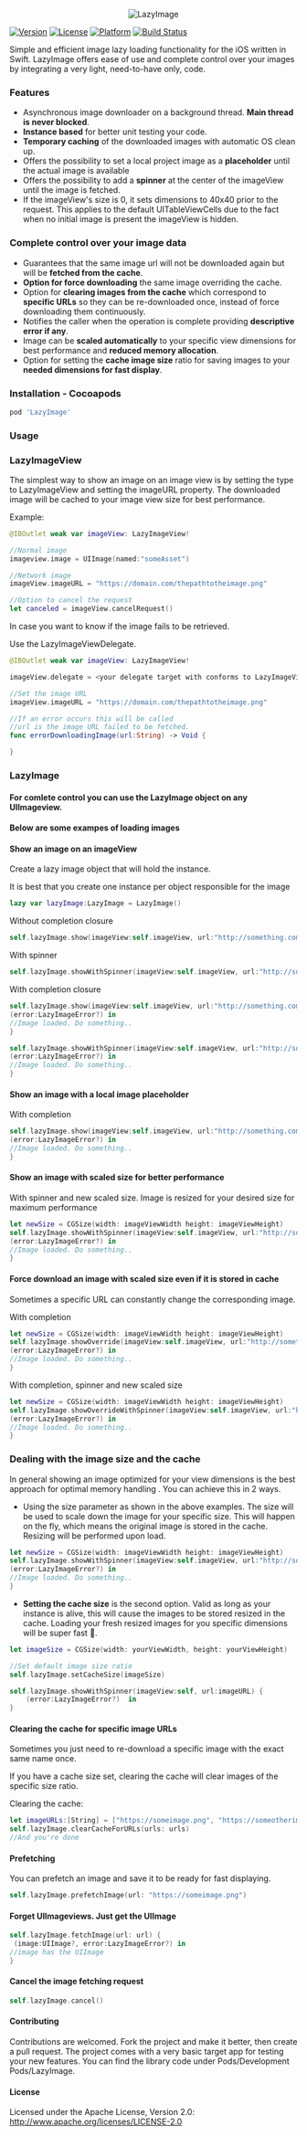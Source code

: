 <p align="center">
<img src="LazyImageLogo.png" title="LazyImage" float=left>
</p>

[![Version](https://img.shields.io/cocoapods/v/LazyImage.svg?style=flat&logo=Swift)](https://cocoapods.org/pods/LazyImage)
[![License](https://img.shields.io/cocoapods/l/LazyImage.svg?style=flat&logo=Swift)](https://cocoapods.org/pods/LazyImage)
[![Platform](https://img.shields.io/cocoapods/p/LazyImage.svg?style=flat&logo=Swift)](https://cocoapods.org/pods/LazyImage)
[![Build Status](https://travis-ci.org/lamprosg/LazyImage.svg?branch=master)](https://travis-ci.org/lamprosg/LazyImage)

Simple and efficient image lazy loading functionality for the iOS written in Swift.
LazyImage offers ease of use and complete control over your images by integrating a very light, need-to-have only, code.


### Features
* Asynchronous image downloader on a background thread. **Main thread is never blocked**.
* **Instance based** for better unit testing your code.
* **Temporary caching** of the downloaded images with automatic OS clean up.
* Offers the possibility to set a local project image as a **placeholder** until the actual image is available
* Offers the possibility to add a **spinner** at the center of the imageView until the image is fetched.
* If the imageView's size is 0, it sets dimensions to 40x40 prior to the request. This applies to the default UITableViewCells due to the fact when no initial image is present the imageView is hidden.

### Complete control over your image data
* Guarantees that the same image url will not be downloaded again but will be **fetched from the cache**.
* **Option for force downloading** the same image overriding the cache.
* Option for **clearing images from the cache** which correspond to **specific URLs** so they can be re-downloaded once,
instead of force downloading them continuously.
* Notifies the caller when the operation is complete providing **descriptive error if any**.
* Image can be **scaled automatically** to your specific view dimensions for best performance and **reduced memory allocation**.
* Option for setting the **cache image size** ratio for saving images to your **needed dimensions for fast display**.


### Installation - Cocoapods
```ruby
pod 'LazyImage'
```


### Usage

### LazyImageView

The simplest way to show an image on an image view is by setting the type to LazyImageView and setting the imageURL property.
The downloaded image will be cached to your image view size for best performance.

Example:
```swift
@IBOutlet weak var imageView: LazyImageView!

//Normal image
imageview.image = UIImage(named:"someAsset")

//Network image
imageView.imageURL = "https://domain.com/thepathtotheimage.png"

//Option to cancel the request
let canceled = imageView.cancelRequest()
```

In case you want to know if the image fails to be retrieved.

Use the LazyImageViewDelegate.

```swift
@IBOutlet weak var imageView: LazyImageView!

imageView.delegate = <your delegate target with conforms to LazyImageViewDelegate>

//Set the image URL
imageView.imageURL = "https://domain.com/thepathtotheimage.png"

//If an error occurs this will be called
//url is the image URL failed to be fetched.
func errorDownloadingImage(url:String) -> Void {

}
```

### LazyImage

#### For comlete control you can use the LazyImage object on any UIImageview.

#### Below are some exampes of loading images

#### Show an image on an imageView

Create a lazy image object that will hold the instance.

It is best that you create one instance per object responsible for the image
```swift
lazy var lazyImage:LazyImage = LazyImage()
```

Without completion closure
```swift
self.lazyImage.show(imageView:self.imageView, url:"http://something.com/someimage.png")
```

With spinner
```swift
self.lazyImage.showWithSpinner(imageView:self.imageView, url:"http://something.com/someimage.png")
```

With completion closure
```swift
self.lazyImage.show(imageView:self.imageView, url:"http://something.com/someimage.png") {
(error:LazyImageError?) in
//Image loaded. Do something..
}
```
```swift
self.lazyImage.showWithSpinner(imageView:self.imageView, url:"http://something.com/someimage.png") {
(error:LazyImageError?) in
//Image loaded. Do something..
}
```


#### Show an image with a local image placeholder

With completion
```swift
self.lazyImage.show(imageView:self.imageView, url:"http://something.com/someimage.png", defaultImage:"someLocalImageName") {
(error:LazyImageError?) in
//Image loaded. Do something..
}
```


#### Show an image with scaled size for better performance

With spinner and new scaled size. Image is resized for your desired size for maximum performance
```swift
let newSize = CGSize(width: imageViewWidth height: imageViewHeight)
self.lazyImage.showWithSpinner(imageView:self.imageView, url:"http://something.com/someimage.png", size:newSize) {
(error:LazyImageError?) in
//Image loaded. Do something..
}
```


#### Force download an image with scaled size even if it is stored in cache

Sometimes a specific URL can constantly change the corresponding image.

With completion
```swift
let newSize = CGSize(width: imageViewWidth height: imageViewHeight)
self.lazyImage.showOverride(imageView:self.imageView, url:"http://something.com/someimage.png", size:newSize) {
(error:LazyImageError?) in
//Image loaded. Do something..
}
```

With completion, spinner and new scaled size
```swift
let newSize = CGSize(width: imageViewWidth height: imageViewHeight)
self.lazyImage.showOverrideWithSpinner(imageView:self.imageView, url:"http://something.com/someimage.png", size:newSize) {
(error:LazyImageError?) in
//Image loaded. Do something..
}
```

### Dealing with the image size and the cache

In general showing an image optimized for your view dimensions is the best approach for optimal memory handling . You can achieve this in 2 ways.

* Using the size parameter as shown in the above examples. The size will be used to scale down the image for your specific size. This will happen on the fly, which means the original image is stored in the cache. Resizing will be performed upon load.

```swift
let newSize = CGSize(width: imageViewWidth height: imageViewHeight)
self.lazyImage.showWithSpinner(imageView:self.imageView, url:"http://something.com/someimage.png", size:newSize) {
(error:LazyImageError?) in
//Image loaded. Do something..
}
```
* **Setting the cache size** is the second option. Valid as long as your instance is alive, this will cause the images to be stored resized in the cache. Loading your fresh resized images for you specific dimensions will be super fast  🚀.

```swift
let imageSize = CGSize(width: yourViewWidth, height: yourViewHeight)

//Set default image size ratio
self.lazyImage.setCacheSize(imageSize)

self.lazyImage.showWithSpinner(imageView:self, url:imageURL) {
    (error:LazyImageError?)  in
}
```

#### Clearing the cache for specific image URLs

Sometimes you just need to re-download a specific image with the exact same name once.

If you have  a cache size set, clearing the cache will clear images of the specific size ratio.

Clearing the cache:
```swift
let imageURLs:[String] = ["https://someimage.png", "https://someotherimage.png"]
self.lazyImage.clearCacheForURLs(urls: urls)
//And you're done
```

#### Prefetching

You can prefetch an image and save it to be ready for fast displaying.

```swift
self.lazyImage.prefetchImage(url: "https://someimage.png")
```

#### Forget UIImageviews. Just get the UIImage

```swift
self.lazyImage.fetchImage(url: url) {
 (image:UIImage?, error:LazyImageError?) in
//image has the UIImage
}
```

#### Cancel the image fetching request

```swift
self.lazyImage.cancel()
```

#### Contributing
Contributions are welcomed. Fork the project and make it better, then create a pull request. The project comes with a very basic target app for testing your new features. You can find the library code under Pods/Development Pods/LazyImage. 

#### License
Licensed under the Apache License, Version 2.0: http://www.apache.org/licenses/LICENSE-2.0
